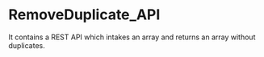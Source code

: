 # RemoveDuplicate_API
It contains a REST API which intakes an array and returns an array without duplicates.
